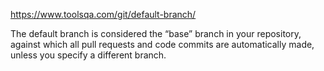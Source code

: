 https://www.toolsqa.com/git/default-branch/   


The default branch is considered the “base” branch in your repository, against which all pull requests and code commits are automatically made, unless you specify a different branch.   